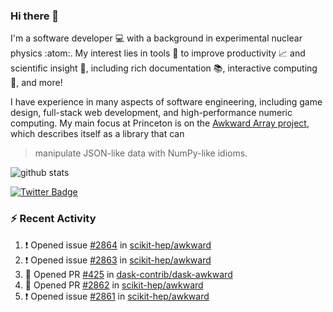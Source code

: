 ### Hi there 👋 

I'm a software developer 💻 with a background in experimental nuclear physics :atom:. My interest lies in tools :wrench: to improve productivity :chart_with_upwards_trend: and scientific insight :telescope:, including rich documentation 📚, interactive computing 🧮, and more! 

I have experience in many aspects of software engineering, including game design, full-stack web development, and high-performance numeric computing. My main focus at Princeton is on the [Awkward Array project](awkward-array.org/), which describes itself as a library that can 
> manipulate JSON-like data with NumPy-like idioms.

![github stats](https://github-readme-stats.vercel.app/api?username=agoose77&show_icons=true&hide_rank=true&hide_title=true&bg_color=30,e76445,904e95&text_color=efe3ec&icon_color=efe3ec)
<!--
**agoose77/agoose77** is a ✨ _special_ ✨ repository because its `README.md` (this file) appears on your GitHub profile.

Here are some ideas to get you started:

- 🔭 I’m currently working on ...
- 🌱 I’m currently learning ...
- 👯 I’m looking to collaborate on ...
- 🤔 I’m looking for help with ...
- 💬 Ask me about ...
- 📫 How to reach me: ...
- 😄 Pronouns: ...
- ⚡ Fun fact: ...
-->

[![Twitter Badge](https://img.shields.io/twitter/follow/agoose77?style=flat-square&logo=Twitter&logoColor=white&color=cornflowerblue)](https://twitter.com/agoose77)

### :zap: Recent Activity

<!--START_SECTION:activity-->
1. ❗ Opened issue [#2864](https://github.com/scikit-hep/awkward/issues/2864) in [scikit-hep/awkward](https://github.com/scikit-hep/awkward)
2. ❗ Opened issue [#2863](https://github.com/scikit-hep/awkward/issues/2863) in [scikit-hep/awkward](https://github.com/scikit-hep/awkward)
3. 💪 Opened PR [#425](https://github.com/dask-contrib/dask-awkward/pull/425) in [dask-contrib/dask-awkward](https://github.com/dask-contrib/dask-awkward)
4. 💪 Opened PR [#2862](https://github.com/scikit-hep/awkward/pull/2862) in [scikit-hep/awkward](https://github.com/scikit-hep/awkward)
5. ❗ Opened issue [#2861](https://github.com/scikit-hep/awkward/issues/2861) in [scikit-hep/awkward](https://github.com/scikit-hep/awkward)
<!--END_SECTION:activity-->
